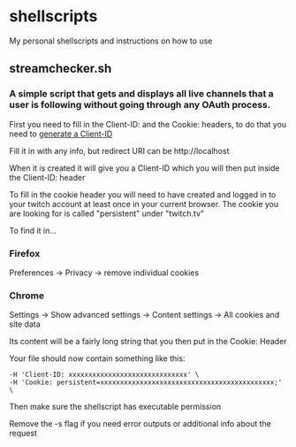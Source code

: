 # shellscripts
My personal shellscripts and instructions on how to use

## streamchecker.sh
### A simple script that gets and displays all live channels that a user is following without going through any OAuth process.

First you need to fill in the Client-ID: and the Cookie: headers, to do that you need to [generate a Client-ID](https://www.twitch.tv/kraken/oauth2/clients/new)

Fill it in with any info, but redirect URI can be http://localhost

When it is created it will give you a Client-ID which you will then put inside the Client-ID: header

To fill in the cookie header you will need to have created and logged in to your twitch account at least once in your current browser. The cookie you are looking for is called "persistent" under "twitch.tv"

To find it in...

### Firefox
Preferences -> Privacy -> remove individual cookies

### Chrome
Settings -> Show advanced settings -> Content settings -> All cookies and site data

Its content will be a fairly long string that you then put in the Cookie: Header

Your file should now contain something like this:

    -H 'Client-ID: xxxxxxxxxxxxxxxxxxxxxxxxxxxxxx' \
    -H 'Cookie: persistent=xxxxxxxxxxxxxxxxxxxxxxxxxxxxxxxxxxxxxxxxxxxx;' \

Then make sure the shellscript has executable permission

Remove the -s flag if you need error outputs or additional info about the request
